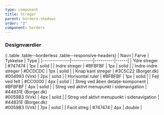 ```yaml
---
type: component
title: Streger
parent: borders-shadows
order: "2"
component: borders
---
```


### Designværdier

{:.table .table--borderless .table--responsive-headers}
| Navn         | Farve     | Tykkelse | Type |
|--------------|-----------|----------|------|
| Ydre streger | #747474 | 1px | solid |
| Indre streger | #BFBFBF | 1px | solid |
| Indre-indre streger | #DCDCDC | 1px | solid |
| Knap kant streger | #3C5C22 (Borger.dk)<br />#004993 (Virk) | 2px | solid |
| Horisontal ruler | #BFBFBF | 1px | solid |
| Fejl ved felt | #CC0000 | 4px | solid |
| Streg ved åben detalje-komponent | #BFBFBF | 4px | solid |
| Streg ved aktivt menupunkt i sidenavigation | #44831E (Borger.dk)<br />#0059B3 (Virk) | 4px | solid |
| Streg ved aktivt menupunkt i sidenavigation | #44831E (Borger.dk)<br />#0059B3 (Virk) | 7px | solid |
| Facit streg | #747474 | 4px | double |